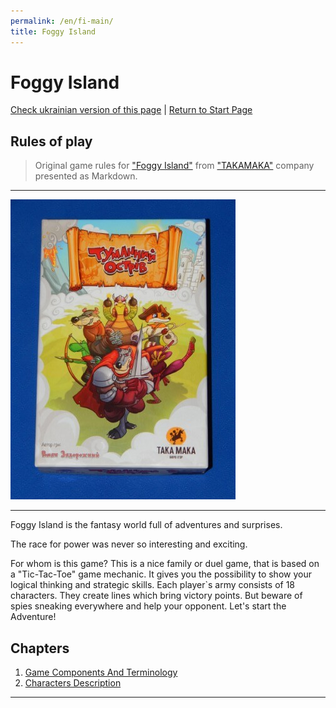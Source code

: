 ```yaml
---
permalink: /en/fi-main/
title: Foggy Island
---
```


# Foggy Island

[Check ukrainian version of this page](../ua/IndexPage.md) | [Return to Start Page](../../../index.md)


## Rules of play

> Original game rules for ["Foggy Island"][gamePage] from ["TAKAMAKA"][TAKAMAKA] company presented as Markdown.

***

![cover]

***

Foggy Island is the fantasy world full of adventures and surprises.

The race for power was never so interesting and exciting.

For whom is this game? This is a nice family or duel game, that is based on a "Tic-Tac-Toe" game mechanic. It gives you the possibility to show your logical thinking and strategic skills. Each player`s army consists of 18 characters. They create lines which bring victory points. But beware of spies sneaking everywhere and help your opponent. Let's start the Adventure!

## Chapters

1. [Game Components And Terminology](ComponentsAndTerminologyPage.md)
2. [Characters Description](CharactersDescription.md)

***

<!--Image links ref-->

[cover]: ../../resources/img/boxCover.jpg


<!--Web links ref-->

[gamePage]: http://www.takamaka.com.ua/portfolio/foggy-island/

[TAKAMAKA]: http://www.takamaka.com.ua/
